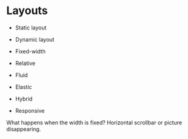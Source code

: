 # Layouts

* Static layout
* Dynamic layout



* Fixed-width
* Relative
* Fluid
* Elastic
* Hybrid
* Responsive



What happens when the width is fixed? Horizontal scrollbar or picture disappearing.



